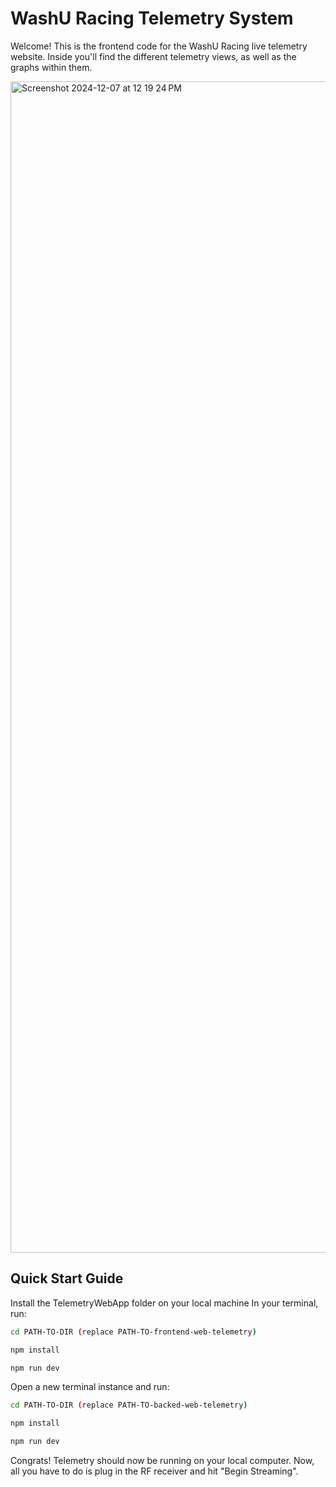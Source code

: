 # WashU Racing Telemetry System
Welcome! This is the frontend code for the WashU Racing live telemetry website. 
Inside you'll find the different telemetry views, as well as the graphs within them.

<img width="1874" alt="Screenshot 2024-12-07 at 12 19 24 PM" src="https://github.com/user-attachments/assets/aa53862d-0035-4198-9a74-da177b05f3d3" />

## Quick Start Guide
Install the TelemetryWebApp folder on your local machine
In your terminal, run:
```sh
cd PATH-TO-DIR (replace PATH-TO-frontend-web-telemetry)
```

```sh
npm install
```

```sh
npm run dev
```
Open a new terminal instance and run:
```sh
cd PATH-TO-DIR (replace PATH-TO-backed-web-telemetry)
```

```sh
npm install
```

```sh
npm run dev
```

Congrats! Telemetry should now be running on your local computer. Now, all you have to do is plug in the RF receiver and hit "Begin Streaming".
